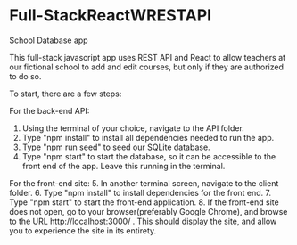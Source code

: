 # Full-StackReactWRESTAPI

School Database app

This full-stack javascript app uses REST API and React to allow teachers at our fictional school to add and edit courses, but only if they are authorized to do so.

To start, there are a few steps:

For the back-end API:
1. Using the terminal of your choice, navigate to the API folder.
2. Type "npm install" to install all dependencies needed to run the app.
3. Type "npm run seed" to seed our SQLite database.
4. Type "npm start" to start the database, so it can be accessible to the front end of the app.  Leave this running in the terminal.

For the front-end site:
5. In another terminal screen, navigate to the client folder.
6. Type "npm install" to install dependencies for the front end.
7. Type "npm start" to start the front-end application.
8. If the front-end site does not open, go to your browser(preferably Google Chrome), and browse to the URL http://localhost:3000/ .  This should display the site, and allow you to experience the site in its entirety.